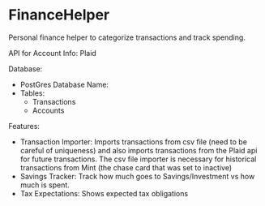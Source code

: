 # FinanceHelper
Personal finance helper to categorize transactions and track spending. 

API for Account Info: Plaid

Database: 
* PostGres Database Name:
 * Tables:
    * Transactions
    * Accounts

Features:
* Transaction Importer: Imports transactions from csv file (need to be careful of uniqueness) and also imports transactions from the Plaid api for future transactions. The csv file importer is necessary for historical transactions from Mint (the chase card that was set to inactive)
* Savings Tracker: Track how much goes to Savings/Investment vs how much is spent.
* Tax Expectations: Shows expected tax obligations

